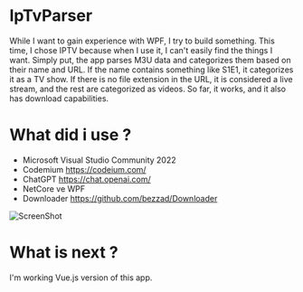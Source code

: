 # IpTvParser

While I want to gain experience with WPF, I try to build something. This time, I chose IPTV because when I use it, I can't easily find the things I want. Simply put, the app parses M3U data and categorizes them based on their name and URL. If the name contains something like S1E1, it categorizes it as a TV show. If there is no file extension in the URL, it is considered a live stream, and the rest are categorized as videos. So far, it works, and it also has download capabilities.


# What did i use ?
- Microsoft Visual Studio Community 2022
- Codemium https://codeium.com/
- ChatGPT https://chat.openai.com/
- NetCore ve WPF
- Downloader https://github.com/bezzad/Downloader


![ScreenShot](https://github.com/MyniqX/IpTvParser/blob/master/screenshot/screen.gif?raw=true)


# What is next ?

I'm working Vue.js version of this app.
